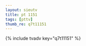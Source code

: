 ```yaml
--- 
layout: sieutv
title: pt 1151
tags: [pttv]
thumb_re: q7t11151
---
```

{% include tvadv key="q7t11151" %} 
